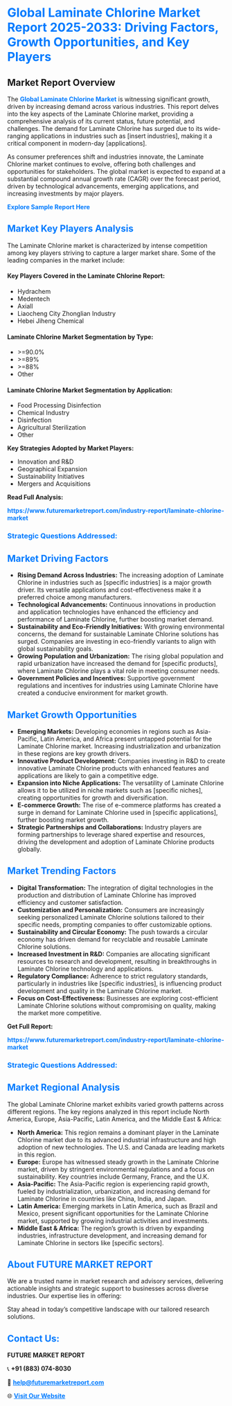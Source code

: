<h1 style="color: #007BFF;">Global Laminate Chlorine Market Report 2025-2033: Driving Factors, Growth Opportunities, and Key Players</h1>

<section id="overview">
<h2>Market Report Overview</h2>
<p>The <a href="https://www.futuremarketreport.com/industry-report/laminate-chlorine-market" style="color: #007BFF; text-decoration: none;"><strong>Global Laminate Chlorine Market</strong></a> is witnessing significant growth, driven by increasing demand across various industries. This report delves into the key aspects of the Laminate Chlorine market, providing a comprehensive analysis of its current status, future potential, and challenges. The demand for Laminate Chlorine has surged due to its wide-ranging applications in industries such as [insert industries], making it a critical component in modern-day [applications].</p>
<p>As consumer preferences shift and industries innovate, the Laminate Chlorine market continues to evolve, offering both challenges and opportunities for stakeholders. The global market is expected to expand at a substantial compound annual growth rate (CAGR) over the forecast period, driven by technological advancements, emerging applications, and increasing investments by major players.</p>
</section>

<section id="overview">
<p><a href="https://www.futuremarketreport.com/request-sample/reportId=29604" style="color: #007BFF; text-decoration: none;"><strong>Explore Sample Report Here</strong></a></p>
</section>

<section id="key-players">
<h2 style="color: #007BFF;">Market Key Players Analysis</h2>
<p>The Laminate Chlorine market is characterized by intense competition among key players striving to capture a larger market share. Some of the leading companies in the market include:</p>
<h4>Key Players Covered in the Laminate Chlorine Report:</h4>
<ul><li>Hydrachem</li><li>Medentech</li><li>Axiall</li><li>Liaocheng City Zhonglian Industry</li><li>Hebei Jiheng Chemical</li></ul>
<h4>Laminate Chlorine Market Segmentation by Type:</h4>
<ul><li>&gt;=90.0%</li><li>&gt;=89%</li><li>&gt;=88%</li><li>Other</li></ul>

<h4>Laminate Chlorine Market Segmentation by Application:</h4>
<ul><li>Food Processing Disinfection</li><li>Chemical Industry</li><li>Disinfection</li><li>Agricultural Sterilization</li><li>Other</li></ul>
<p><strong>Key Strategies Adopted by Market Players:</strong></p>
<ul>
<li>Innovation and R&D</li>
<li>Geographical Expansion</li>
<li>Sustainability Initiatives</li>
<li>Mergers and Acquisitions</li>
</ul>
</section>

<section>
<p><strong>Read Full Analysis: </strong></p><a href="https://www.futuremarketreport.com/industry-report/laminate-chlorine-market" style="color: #007BFF; text-decoration: none;"><strong>https://www.futuremarketreport.com/industry-report/laminate-chlorine-market</strong></a>
<h3 style="color: #007BFF;">Strategic Questions Addressed:</h3>
</section>

<section id="driving-factors">
<h2 style="color: #007BFF;">Market Driving Factors</h2>
<ul>
<li><strong>Rising Demand Across Industries:</strong> The increasing adoption of Laminate Chlorine in industries such as [specific industries] is a major growth driver. Its versatile applications and cost-effectiveness make it a preferred choice among manufacturers.</li>
<li><strong>Technological Advancements:</strong> Continuous innovations in production and application technologies have enhanced the efficiency and performance of Laminate Chlorine, further boosting market demand.</li>
<li><strong>Sustainability and Eco-Friendly Initiatives:</strong> With growing environmental concerns, the demand for sustainable Laminate Chlorine solutions has surged. Companies are investing in eco-friendly variants to align with global sustainability goals.</li>
<li><strong>Growing Population and Urbanization:</strong> The rising global population and rapid urbanization have increased the demand for [specific products], where Laminate Chlorine plays a vital role in meeting consumer needs.</li>
<li><strong>Government Policies and Incentives:</strong> Supportive government regulations and incentives for industries using Laminate Chlorine have created a conducive environment for market growth.</li>
</ul>
</section>

<section id="growth-opportunities">
<h2 style="color: #007BFF;">Market Growth Opportunities</h2>
<ul>
<li><strong>Emerging Markets:</strong> Developing economies in regions such as Asia-Pacific, Latin America, and Africa present untapped potential for the Laminate Chlorine market. Increasing industrialization and urbanization in these regions are key growth drivers.</li>
<li><strong>Innovative Product Development:</strong> Companies investing in R&D to create innovative Laminate Chlorine products with enhanced features and applications are likely to gain a competitive edge.</li>
<li><strong>Expansion into Niche Applications:</strong> The versatility of Laminate Chlorine allows it to be utilized in niche markets such as [specific niches], creating opportunities for growth and diversification.</li>
<li><strong>E-commerce Growth:</strong> The rise of e-commerce platforms has created a surge in demand for Laminate Chlorine used in [specific applications], further boosting market growth.</li>
<li><strong>Strategic Partnerships and Collaborations:</strong> Industry players are forming partnerships to leverage shared expertise and resources, driving the development and adoption of Laminate Chlorine products globally.</li>
</ul>
</section>

<section id="trending-factors">
<h2 style="color: #007BFF;">Market Trending Factors</h2>
<ul>
<li><strong>Digital Transformation:</strong> The integration of digital technologies in the production and distribution of Laminate Chlorine has improved efficiency and customer satisfaction.</li>
<li><strong>Customization and Personalization:</strong> Consumers are increasingly seeking personalized Laminate Chlorine solutions tailored to their specific needs, prompting companies to offer customizable options.</li>
<li><strong>Sustainability and Circular Economy:</strong> The push towards a circular economy has driven demand for recyclable and reusable Laminate Chlorine solutions.</li>
<li><strong>Increased Investment in R&D:</strong> Companies are allocating significant resources to research and development, resulting in breakthroughs in Laminate Chlorine technology and applications.</li>
<li><strong>Regulatory Compliance:</strong> Adherence to strict regulatory standards, particularly in industries like [specific industries], is influencing product development and quality in the Laminate Chlorine market.</li>
<li><strong>Focus on Cost-Effectiveness:</strong> Businesses are exploring cost-efficient Laminate Chlorine solutions without compromising on quality, making the market more competitive.</li>
</ul>
</section>

<section>
<p><strong>Get Full Report: </strong></p><a href="https://www.futuremarketreport.com/industry-report/laminate-chlorine-market" style="color: #007BFF; text-decoration: none;"><strong>https://www.futuremarketreport.com/industry-report/laminate-chlorine-market</strong></a>
<h3 style="color: #007BFF;">Strategic Questions Addressed:</h3>
</section>


<section id="regional-analysis">
<h2 style="color: #007BFF;">Market Regional Analysis</h2>
<p>The global Laminate Chlorine market exhibits varied growth patterns across different regions. The key regions analyzed in this report include North America, Europe, Asia-Pacific, Latin America, and the Middle East & Africa:</p>
<ul>
<li><strong>North America:</strong> This region remains a dominant player in the Laminate Chlorine market due to its advanced industrial infrastructure and high adoption of new technologies. The U.S. and Canada are leading markets in this region.</li>
<li><strong>Europe:</strong> Europe has witnessed steady growth in the Laminate Chlorine market, driven by stringent environmental regulations and a focus on sustainability. Key countries include Germany, France, and the U.K.</li>
<li><strong>Asia-Pacific:</strong> The Asia-Pacific region is experiencing rapid growth, fueled by industrialization, urbanization, and increasing demand for Laminate Chlorine in countries like China, India, and Japan.</li>
<li><strong>Latin America:</strong> Emerging markets in Latin America, such as Brazil and Mexico, present significant opportunities for the Laminate Chlorine market, supported by growing industrial activities and investments.</li>
<li><strong>Middle East & Africa:</strong> The region’s growth is driven by expanding industries, infrastructure development, and increasing demand for Laminate Chlorine in sectors like [specific sectors].</li>
</ul>
</section>

<footer>
<h2 style="color: #007BFF;">About FUTURE MARKET REPORT</h2>
<p>We are a trusted name in market research and advisory services, delivering actionable insights and strategic support to businesses across diverse industries. Our expertise lies in offering:</p>

<p>Stay ahead in today’s competitive landscape with our tailored research solutions.</p>

<h2 style="color: #007BFF;">Contact Us:</h2>
<p><strong>FUTURE MARKET REPORT</strong></p>
<p>📞 <strong>+91 (883) 074-8030</strong></p>
<p>📧 <strong><a href="mailto:help@futuremarketreport.com" style="color: #007BFF;">help@futuremarketreport.com</a></strong></p>
<p>🌐 <strong><a href="https://www.futuremarketreport.com/" style="color: #007BFF;">Visit Our Website</a></strong></p>
</footer>